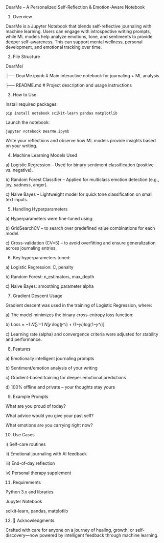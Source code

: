 DearMe – A Personalized Self-Reflection & Emotion-Aware Notebook

1) Overview
    
DearMe is a Jupyter Notebook that blends self-reflective journaling with machine learning. Users can engage with introspective writing prompts, while ML models help analyze emotions, tone, and sentiments to provide deeper self-awareness. This can support mental wellness, personal development, and emotional tracking over time.

2) File Structure
  
  DearMe/
  
  ├── DearMe.ipynb        # Main interactive notebook for journaling + ML analysis
  
  ├── README.md           # Project description and usage instructions

3) How to Use
  
  Install required packages:
  
    pip install notebook scikit-learn pandas matplotlib
  
  Launch the notebook:
  
    jupyter notebook DearMe.ipynb


Write your reflections and observe how ML models provide insights based on your writing.

4) Machine Learning Models Used
  
  a) Logistic Regression – Used for binary sentiment classification (positive vs. negative).
  
  
  b) Random Forest Classifier – Applied for multiclass emotion detection (e.g., joy, sadness, anger).
  
  
  c) Naive Bayes – Lightweight model for quick tone classification on small text inputs.
  

5) Handling Hyperparameters
  
  a) Hyperparameters were fine-tuned using:
  
  
  b) GridSearchCV – to search over predefined value combinations for each model.
  
  
  c) Cross-validation (CV=5) – to avoid overfitting and ensure generalization across journaling entries.
  

6) Key hyperparameters tuned:


  a) Logistic Regression: C, penalty
  
  
  b) Random Forest: n_estimators, max_depth
  
  
  c) Naive Bayes: smoothing parameter alpha
  


7) Gradient Descent Usage
   
Gradient descent was used in the training of Logistic Regression, where:


  a) The model minimizes the binary cross-entropy loss function:
  
  
  b) Loss = −1 𝑁∑𝑖=1 𝑁[𝑦 𝑖log⁡(𝑦^𝑖) + (1−𝑦𝑖)log⁡(1−𝑦^𝑖)] 
  
  
  c) Learning rate (alpha) and convergence criteria were adjusted for stability and performance.
  

8) Features

  a) Emotionally intelligent journaling prompts
  
  
  b) Sentiment/emotion analysis of your writing
  
  
  c) Gradient-based training for deeper emotional predictions
  
  
  d) 100% offline and private – your thoughts stay yours
  

9) Example Prompts

  What are you proud of today?
  
  
  What advice would you give your past self?
  
  
  What emotions are you carrying right now?
  

10) Use Cases

  i) Self-care routines
  
  
  ii) Emotional journaling with AI feedback
  
  
  iii) End-of-day reflection
  
  
  iv) Personal therapy supplement
  

11) Requirements

  Python 3.x and libraries
  
  Jupyter Notebook

scikit-learn, pandas, matplotlib

12) 🙌 Acknowledgments

Crafted with care for anyone on a journey of healing, growth, or self-discovery—now powered by intelligent feedback through machine learning.

